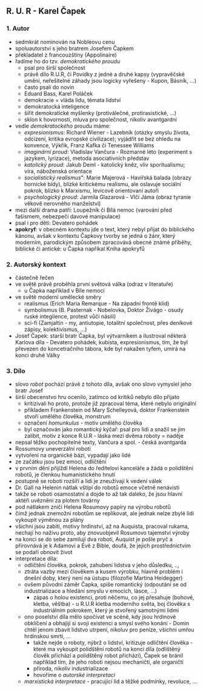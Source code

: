 ## R. U. R - Karel Čapek

### 1. Autor

- sedmkrát nominován na Nobleovu cenu
- spoluautorství s jeho bratrem Josefem Čapkem
- překladatel z francouzštiny (Appolinaire)
- řadíme ho do tzv. *demokratického proudu*
	- psal pro širší společnost
	- právě dílo R.U.R, či Povídky z jedné a druhé kapsy (vypravěčské umění, neřešitelné záhady jsou logicky vyřešeny - Kupon, Básník, ...)
	- často psali do novin
	- Eduard Bass, Karel Poláček
	- demokracie = vláda lidu, témata lidství
	- demokratocká inteligence
	- šířit demokratické myšlenky (protiválečné, protirasistické, ...) 
	- sklon k hovornosti, mluva pro společnost, nikoliv avantgardní
- vedle *demokratockého* proudu máme:
	- *expresionismus*: Richard Wiener - Lazebník (otázky smyslu života, odcizení, kritika evropské civilizace); vyjádřit se bez ohledu na konvence, Výkřik, Franz Kafka či Tenessee Williams
	- *imaginární proud*: Vladislav Vančura - Rozmarné léto (experiment s jazykem, lyrizace), metoda asociativních představ
	- *katolický proud*: Jakub Deml - katolický kněz, vliv sporitualismu; víra, náboženská orientace
	- *socialistický realismus*": Marie Majerová - Havířská balada (obrazy hornické bídy), blízké kritickému realismu, ale oslavuje sociální pokrok, blízko k Marxismu, levicově orientovaní autoři
	- *psychologický proud*: Jarmila Glazarová - Vlčí Jáma (obraz tyranie věkově nerovného manželství)
- mezi další drama patří: Loupežník či Bílá nemoc (varování před fašismem, nebezpečí davové manipulace)
- psal i pro děti: Devatero pohádek
- **apokryf**: v obecném kontextu jde o text, který nebyl přijat do biblického kánonu, avšak v kontextu Čapkovy tvorby se jedná o žánr, který moderním, parodickým způsobem zpracovává obecné známé příběhy, biblické či antické: u Čapka napříkal Kniha apokryfů

### 2. Autorský kontext	

- částečně řečen
- ve světě právě proběhla první světová válka (odraz v literatuře)
	- u Čapka například v Bíle nemoci
- ve světě moderní umělecké směry
	- realismus (Erich Maria Remarque - Na západní frontě klid)
	- symbolismus (B. Pasternak - Nobelovka, Doktor Živágo - osudy ruské integilence, protest vůči násilí)
	- sci-fi (Zamjaltin - my, antiutopie, totalitní společnost, přes deníkové zápisy, kolektivismus, ...)
- Josef Čapek: starší bratr Čapka, byl výtvarníkem a ilustroval některá Karlova díla - Devatero pohádek, kubista, expresionismus, tím, že byl převezen do koncetračního tábora, kde byl nakažen tyfem, umírá na konci druhé Války

### 3. Dílo

- slovo *robot* pochází právě z tohoto díla, avšak ono slovo vymyslel jeho bratr Josef
- širší obecenstvo hru ocenilo, zatímco od kritiků nebylo dílo přijato
	- kritizivali ho proto, protože již zpracoval téma, které nebylo originální
	- přikladem Frankenstein od Mary Schelleyová, doktor Frankenstein stvoří umělého člověka, monstrum
	- označení *homunkulus* - motiv umělého člověka
	- byl označován jako romantický kýčař: psal pro lidi a snažil se jim zalíbit, motiv z konce R.U.R - láska mezi dvěma roboty = naděje
- nepsal těžko pochopitelné texty, Vančura a spol. - česká avantgarda
- Rossumovy uneverzální roboti
- vytvořeni na organické bázi, vypadají jako lidé
- ze začátku jsou bez emocí, odličtění
- v prvním dění přijíždí Helena do ředitelovi kanceláře a žádá o polidštění robotů, je členkou humanistického hnutí
- postupně se roboti rozšíří a lidi je zneužívají k vedení válek
- Dr. Gall na Helenin nátlak vštípí do robotů emoce včetně nenávisti
- takže se roboti osamostatní a dojde to až tak daleko, že jsou hlavní aktéři uvězněni za plotem továrny
- pod nátlakem zničí Helena Rosumovy papíry na výrobu robotů
- čímž jednak znemožní robotům se replikovat, ale jednak nelze zbylé lidi vykoupit výměnou za plány
- všichni jsou zabiti, motivy hrdinství, až na Auquista, pracoval rukama, nechají ho naživu proto, aby znovuobjevil Rosumovo tajemství výroby
- na konci se do sebe zamilují dva roboti, Auquist je pošle pryč a přirovnává je k Adamovi a Evě z Bible, doufá, že jejich prostřednictvím se podaří obnovit život
- interpretace díla:
	- odličtění člověka, pokrok, zahubení lidstva v jeho důsledku, ..,
	- ztráta vazby mezi člověkem a kusem výrobku, hlavně problém i dnešní doby, který není na ústupu (filozofie Martina Heidegger)
	- ovšem původní záměr Čapka, spíše romantický (odpoutání se od industrializace a hledání smyslu v emocích, lásce, ...)
		- zápas o holou existenci, proti něčemu, co jej přesahuje (bohové, kletba, věštba) - u R.U.R kletba moderního světa, boj člověka s industriálním pokrokem, který je stvořený samotnými lidmi
	- ono poselství díla mělo spočívat ve scéně, kdy jsou hrdinové obklíčení a obhajijí si svoji existenci a smysl svého konání - Domin chtěl jenom zbavit lidstvo utrpení, nikoluv pro peníze, všichni umřou hrdinskou smrtí, ... 
		- takže	nejde o roboty, nýbrž o lidství, kritizuje odličtění člověka - které ma vykoupit polidštění robotů na konci díla (odlištěný člověk přichází a polidštěný robot přichází), Čapek se bránil například tím, že jeho roboti nejsou mechaničtí, ale organičtí
		- příroda, nikoliv industrializace
		- hovoříme o *autorské interpretaci*
	- *marxistická interpretace* - pracující lid a těžké podmínky, revoluce, ... 
